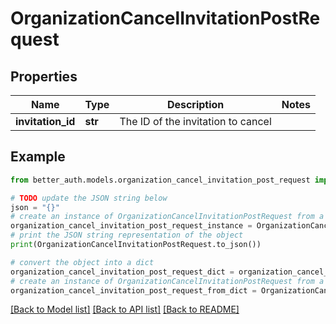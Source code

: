 # OrganizationCancelInvitationPostRequest


## Properties

Name | Type | Description | Notes
------------ | ------------- | ------------- | -------------
**invitation_id** | **str** | The ID of the invitation to cancel | 

## Example

```python
from better_auth.models.organization_cancel_invitation_post_request import OrganizationCancelInvitationPostRequest

# TODO update the JSON string below
json = "{}"
# create an instance of OrganizationCancelInvitationPostRequest from a JSON string
organization_cancel_invitation_post_request_instance = OrganizationCancelInvitationPostRequest.from_json(json)
# print the JSON string representation of the object
print(OrganizationCancelInvitationPostRequest.to_json())

# convert the object into a dict
organization_cancel_invitation_post_request_dict = organization_cancel_invitation_post_request_instance.to_dict()
# create an instance of OrganizationCancelInvitationPostRequest from a dict
organization_cancel_invitation_post_request_from_dict = OrganizationCancelInvitationPostRequest.from_dict(organization_cancel_invitation_post_request_dict)
```
[[Back to Model list]](../README.md#documentation-for-models) [[Back to API list]](../README.md#documentation-for-api-endpoints) [[Back to README]](../README.md)


